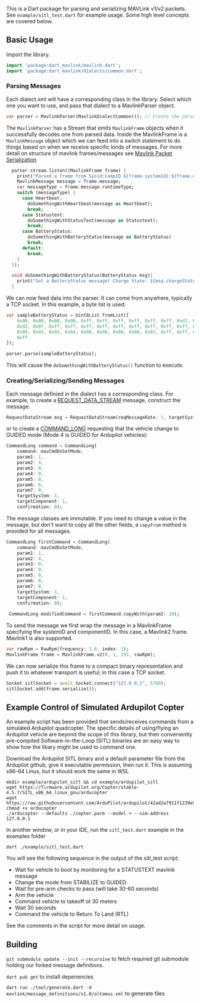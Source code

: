 
This is a Dart package for parsing and serializing MAVLink v1/v2 packets. See `example/sitl_test.dart` for example usage. Some high level concepts are covered below.

## Basic Usage

Import the library.

```dart
import 'package:dart_mavlink/mavlink.dart';
import 'package:dart_mavlink/dialects/common.dart';
```

### Parsing Messages

Each dialect.xml will have a corresponding class in the library. Select which one you want to use, and pass that dialect to a MavlinkParser object.

```dart
var parser = MavlinkParser(MavlinkDialectCommon()); // Create the parser with the MavlinkCommon dialect
```

The ```MavlinkParser``` has a Stream that emits ```MavlinkFrame``` objects when it successfully decodes one from parsed data. Inside the MavlinkFrame is a ```MavlinkMessage``` object which we can feed into a switch statement to do things based on when we receive specific kinds of messages. For more detail on structure of mavlink frames/messages see [Mavlink Packet Serialization](https://mavlink.io/en/guide/serialization.html)

```dart
  parser.stream.listen((MavlinkFrame frame) {
    print("Parsed a frame from Sysid:CompID ${frame.systemId}:${frame.componentId} containing a ${frame.message.runtimeType} message");
    MavlinkMessage message = frame.message;
    var messageType = frame.message.runtimeType;
    switch (messageType) {
      case Heartbeat:
        doSomethingWithHeartbeat(message as Heartbeat);
        break;
      case Statustext:
        doSomethingWithStatusText(message as Statustext);
        break;
      case BatteryStatus:
        doSomethingWithBatteryStatus(message as BatteryStatus)
        break;
      default:
        break;
    }
  });

  void doSomethingWithBatteryStatus(BatteryStatus msg){
    print("Got a BatteryStatus message! Charge State: ${msg.chargeState}");
  }
```

We can now feed data into the parser. It can come from anywhere, typically a TCP socket. In this example, a byte list is used:

```dart
var sampleBatteryStatus = Uint8List.fromList([
    0x00, 0x00, 0x00, 0x00, 0xff, 0xff, 0xff, 0xff, 0xff, 0x7f, 0xd2, 0x0f, 0xd2, 0x0f, 0xd2, 0x0f,
    0xd2, 0x0f, 0xff, 0xff, 0xff, 0xff, 0xff, 0xff, 0xff, 0xff, 0xff, 0xff, 0xff, 0xff, 0x9c, 0xff,
    0x00, 0x01, 0x01, 0x64, 0x00, 0x00, 0x00, 0x00, 0x01, 0xff, 0xff, 0xff, 0xff, 0xff, 0xff, 0xff,
    0xff
]);

parser.parse(sampleBatteryStatus);
```

This will cause the ```doSomethingWithBatteryStatus()``` function to execute.

### Creating/Serializing/Sending Messages

Each message definied in the dialect has a corresponding class. For example, to create a [REQUEST_DATA_STREAM](https://mavlink.io/en/messages/common.html#REQUEST_DATA_STREAM) message, construct the message:

```dart
RequestDataStream msg = RequestDataStream(reqMessageRate: 1, targetSystem: 1, targetComponent: 1, reqStreamId: mavDataStreamAll, startStop: 1);
```

or to create a [COMMAND_LONG](https://mavlink.io/en/messages/common.html#COMMAND_LONG) requesting that the vehicle change to GUIDED mode (Mode 4 is GUIDED for Ardupilot vehicles):

```dart
CommandLong command = CommandLong(
    command: mavCmdDoSetMode,
    param1: 1,
    param2: 4,
    param3: 0,
    param4: 0,
    param5: 0,
    param6: 0,
    param7: 0,
    targetSystem: 1,
    targetComponent: 1,
    confirmation: 0);
```

The message classes are immutable. If you need to change a value in the message, but don't want to copy all the other fields, a ```copyFrom``` method is provided for all messages.

```dart
CommandLong firstCommand = CommandLong(
    command: mavCmdDoSetMode,
    param1: 1,
    param2: 4,
    param3: 0,
    param4: 0,
    param5: 0,
    param6: 0,
    param7: 0,
    targetSystem: 1,
    targetComponent: 1,
    confirmation: 0);
  
 CommandLong modifiedCommand = firstCommand.copyWith(param2: 10);
```

To send the message we first wrap the message in a MavlinkFrame specifying the systemID and componentID. In this case, a Mavlink2 frame. Mavlink1 is also supported.

```dart
var rawRpm = RawRpm(frequency: 1.0, index: 1);
MavlinkFrame frame = MavlinkFrame.v2(0, 1, 255, rawRpm);
```

We can now serialize this frame to a compact binary representation and push it to whatever transport is useful; in this case a TCP socket.

``` dart
Socket sitlSocket = await Socket.connect("127.0.0.1", 5760);
sitlSocket.add(frame.serialize());
```

## Example Control of Simulated Ardupilot Copter

An example script has been provided that sends/receives commands from a simulated Ardupilot quadcopter. The specific details of using/flying an Ardupilot vehicle are beyond the scope of this library, but their conveniently pre-compiled Software-in-the-Loop (SITL) binaries are an easy way to show how the libary might be used to command one.

Download the Ardupilot SITL binary and a default parameter file from the Ardupilot github, give it executable permission, then run it. This is assuming x86-64 Linux, but it should work the same in WSL

``` shell
mkdir example/ardupilot_sitl && cd example/ardupilot_sitl
wget https://firmware.ardupilot.org/Copter/stable-4.5.7/SITL_x86_64_linux_gnu/arducopter
wget https://raw.githubusercontent.com/ArduPilot/ardupilot/42ad2a7911f1239e9320ca9ba67877d09840545f/Tools/autotest/default_params/copter.parm
chmod +x arducopter
./arducopter --defaults ./copter.parm --model + --sim-address 127.0.0.1
```

In another window, or in your IDE, run the `sitl_test.dart` example in the examples folder

``` shell
dart ./example/sitl_test.dart
```

You will see the following sequence in the output of the sitl_test script:

- Wait for vehicle to boot by monitoring for a STATUSTEXT mavlink message
- Change the mode from STABILIZE to GUIDED
- Wait for pre-arm checks to pass (will take 30-60 seconds)
- Arm the vehicle
- Command vehicle to takeoff ot 30 meters
- Wait 30 seconds
- Command the vehicle to Return To Land (RTL)

See the comments in the script for more detail on usage.


## Building
```git submodule update --init --recursive``` to fetch required git submodule holding our forked message definitions.

```dart pub get``` to install depenencies

```dart run ./tool/generate.dart -d mavlink/message_definitions/v1.0/altamus.xml``` to generate files